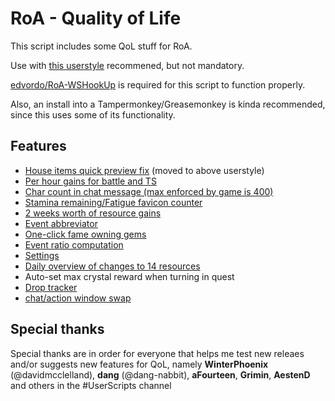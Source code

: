 # RoA - Quality of Life
This script includes some QoL stuff for RoA.

Use with [this userstyle](https://userstyles.org/styles/132940/roa-qol) recommened, but not mandatory.

[edvordo/RoA-WSHookUp](https://github.com/edvordo/RoA-WSHookUp) is required for this script to function properly.

Also, an install into a Tampermonkey/Greasemonkey is kinda recommended, since this uses some of its functionality.

## Features

* [House items quick preview fix](https://i.imgur.com/wG9PeoS.jpg) (moved to above userstyle)
* [Per hour gains for battle and TS](https://i.imgur.com/AaRNfRO.png)
* [Char count in chat message (max enforced by game is 400)](https://i.imgur.com/68lVp0F.png)
* [Stamina remaining/Fatigue favicon counter](https://i.imgur.com/qyYmmzT.png)
* [2 weeks worth of resource gains](https://i.imgur.com/grw0NKV.png)
* [Event abbreviator](https://i.imgur.com/kdizA2u.png)
* [One-click fame owning gems](https://i.imgur.com/3kOc8jT.png)
* [Event ratio computation](https://i.imgur.com/yoRwEiw.png)
* [Settings](https://i.imgur.com/M8JmvXP.png)
* [Daily overview of changes to 14 resources](https://i.imgur.com/8YBL00m.png)
* Auto-set max crystal reward when turning in quest
* [Drop tracker](https://i.imgur.com/wUaQeLx.png)
* [chat/action window swap](https://i.imgur.com/uXYTKb1.png)

## Special thanks

Special thanks are in order for everyone that helps me test new releaes and/or
suggests new features for QoL, namely **WinterPhoenix** (@davidmcclelland), 
**dang** (@dang-nabbit), **aFourteen**, **Grimin**, **AestenD** and others
in the #UserScripts channel

